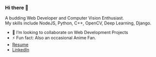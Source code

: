 ### Hi there 👋

<!--
**ManavKhorasiya/ManavKhorasiya** is a ✨ _special_ ✨ repository because its `README.md` (this file) appears on your GitHub profile.

Here are some ideas to get you started:

- 🔭 I’m currently working on ...
- 🌱 I’m currently learning ...
- 👯 I’m looking to collaborate on ...
- 🤔 I’m looking for help with ...
- 💬 Ask me about ...
- 📫 How to reach me: ...
- 😄 Pronouns: ...
- ⚡ Fun fact: ...
-->

A budding Web Developer and Computer Vision Enthusiast.<br>
My skills include NodeJS, Python, C++, OpenCV, Deep Learning, Django.<br>
* 👯 I’m looking to collaborate on Web Development Projects
* ⚡ Fun fact: Also an occasional Anime Fan. 
* <a href = "https://github.com/ManavKhorasiya/ManavKhorasiya/blob/master/Manav%20Khorasiya%20Resume.pdf" target = "_blank">Resume</a>
* <a href = "https://www.linkedin.com/in/manav-khorasiya-74015717a/" target = "_blank">LinkedIn</a>
